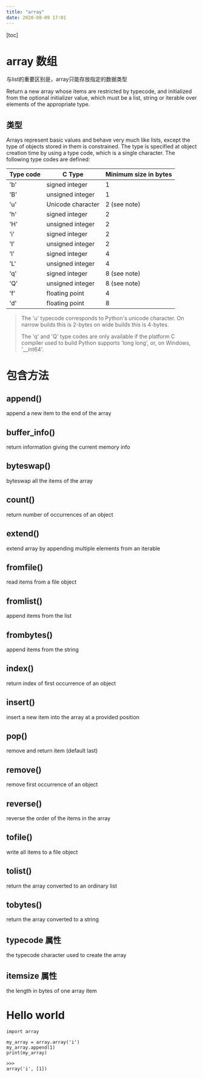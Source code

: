 ```yaml
---
title: "array"
date: 2020-08-09 17:01
---
```

[toc]



# array 数组

与list的重要区别是，array只能存放指定的数据类型



Return a new array whose items are restricted by typecode, and initialized from the optional initializer value, which must be a list, string or iterable over elements of the appropriate type.



## 类型

Arrays represent basic values and behave very much like lists, except the type of objects stored in them is constrained. The type is specified at object creation time by using a type code, which is a single character. The following type codes are defined:

| Type code | C Type            | Minimum size in bytes |
| --------- | ----------------- | --------------------- |
| 'b'       | signed integer    | 1                     |
| 'B'       | unsigned integer  | 1                     |
| 'u'       | Unicode character | 2 (see note)          |
| 'h'       | signed integer    | 2                     |
| 'H'       | unsigned integer  | 2                     |
| 'i'       | signed integer    | 2                     |
| 'I'       | unsigned integer  | 2                     |
| 'l'       | signed integer    | 4                     |
| 'L'       | unsigned integer  | 4                     |
| 'q'       | signed integer    | 8 (see note)          |
| 'Q'       | unsigned integer  | 8 (see note)          |
| 'f'       | floating point    | 4                     |
| 'd'       | floating point    | 8                     |

> The 'u' typecode corresponds to Python's unicode character. On narrow builds this is 2-bytes on wide builds this is 4-bytes.
>
> The 'q' and 'Q' type codes are only available if the platform C compiler used to build Python supports 'long long', or, on Windows, '__int64'.



# 包含方法

## append()

append a new item to the end of the array 



## buffer_info()

return information giving the current memory info 



## byteswap() 

byteswap all the items of the array 



## count()

return number of occurrences of an object 



## extend() 

extend array by appending multiple elements from an iterable 



## fromfile() 

read items from a file object 



## fromlist() 

append items from the list 



## frombytes() 

append items from the string 



## index() 

return index of first occurrence of an object 



## insert() 

insert a new item into the array at a provided position 



## pop() 

remove and return item (default last) 



## remove() 

remove first occurrence of an object 



## reverse() 

reverse the order of the items in the array 



## tofile() 

write all items to a file object 



## tolist() 

return the array converted to an ordinary list 



## tobytes() 

return the array converted to a string



## typecode 属性 

the typecode character used to create the array 

## itemsize 属性

the length in bytes of one array item

# Hello world

```
import array

my_array = array.array('i')
my_array.append(1)
print(my_array)

>>>
array('i', [1])
```

